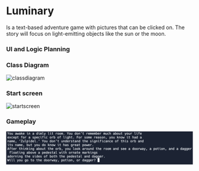 # Luminary
Is a text-based adventure game with pictures that can be clicked on. The story will focus on light-emitting objects like the sun or the moon.
### UI and Logic Planning

### Class Diagram
![classdiagram]()
### Start screen
![startscreen]()
### Gameplay
![gameplay](https://github.com/Ethankest/Individual-project/blob/main/images/Gameplay.png)

